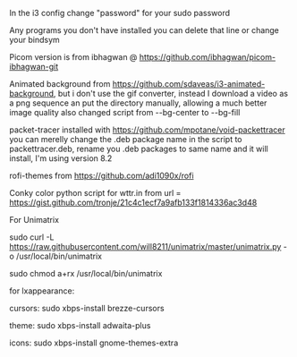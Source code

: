In the i3 config change "password" for your sudo password


Any programs you don't have installed you can delete that line or change your bindsym


Picom version is from ibhagwan @ https://github.com/ibhagwan/picom-ibhagwan-git


Animated background from https://github.com/sdaveas/i3-animated-background, but i don't use the gif converter, instead I download a video as a png sequence an put the directory manually, allowing a much better image quality also changed script from --bg-center to --bg-fill


packet-tracer installed with https://github.com/mpotane/void-packettracer you can merelly change the .deb package name in the script to packettracer.deb, rename you .deb packages to same name and it will install, I'm using version 8.2


rofi-themes from https://github.com/adi1090x/rofi


Conky color python script for wttr.in from 	url = https://gist.github.com/tronje/21c4c1ecf7a9afb133f1814336ac3d48


For Unimatrix 
  
  sudo curl -L https://raw.githubusercontent.com/will8211/unimatrix/master/unimatrix.py -o /usr/local/bin/unimatrix
  
  sudo chmod a+rx /usr/local/bin/unimatrix

for lxappearance:

  cursors: sudo xbps-install brezze-cursors

  theme: sudo xbps-install adwaita-plus

  icons: sudo xbps-install gnome-themes-extra

